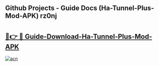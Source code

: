 ## Github Projects - Guide Docs (Ha-Tunnel-Plus-Mod-APK) rz0nj

# <h2><a href="https://apkcomod.com?title=Ha-Tunnel-Plus-Mod-APK">🔗👉 🔴 Guide-Download-Ha-Tunnel-Plus-Mod-APK </a></h2>

[![acn](https://github.com/user-attachments/assets/0f9c940e-d8b0-45ae-aac7-cd30a18b3e1c)](https://apkcomod.com?title=Ha-Tunnel-Plus-Mod-APK)
